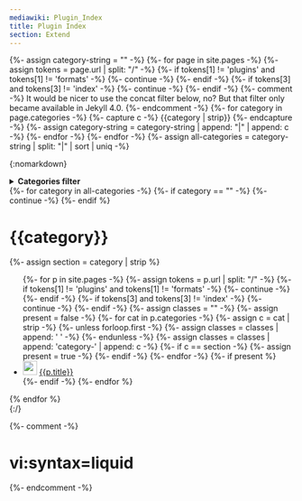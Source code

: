 ```yaml
---
mediawiki: Plugin_Index
title: Plugin Index
section: Extend
---
```

{%- assign category-string = "" -%}
{%- for page in site.pages -%}
  {%- assign tokens = page.url | split: "/" -%}
  {%- if tokens[1] != 'plugins' and tokens[1] != 'formats' -%} {%- continue -%} {%- endif -%}
  {%- if tokens[3] and tokens[3] != 'index' -%} {%- continue -%} {%- endif -%}
  {%- comment -%}
  It would be nicer to use the concat filter below, no?
  But that filter only became available in Jekyll 4.0.
  {%- endcomment -%}
  {%- for category in page.categories -%}
    {%- capture c -%} {{category | strip}} {%- endcapture -%}
    {%- assign category-string = category-string | append: "|" | append: c -%}
  {%- endfor -%}
{%- endfor -%}
{%- assign all-categories = category-string | split: "|" | sort | uniq -%}

{:nomarkdown}
<script>
function hasClass(item, cls) {
  for (i in item.classList) {
    if (item.classList[i] == cls) return true;
  }
  return false;
}
function allCheckboxes() {
  return document.getElementById('filter-checkboxes').querySelectorAll('input');
}
function refreshVisiblePages() {
  var all = document.getElementById('filter-mode-all').checked;
  document.getElementById('plugin-index').querySelectorAll('li').forEach(function(item) {
    var enabled = all;
    allCheckboxes().forEach(function(box) {
      var catClass = box.id.replace('toggle', 'category');
      if (hasClass(item, catClass)) {
        if (!all && box.checked) enabled = true;
        if (all && !box.checked) enabled = false;
      }
    });
    item.style.display = enabled ? 'block' : 'none';
  });
}
function toggleAllCategories(checked) {
  allCheckboxes().forEach(function(box) { box.checked = checked });
  refreshVisiblePages();
}
</script>
<details id="categories-filter" class="shadowed-box">
  <summary><b>Categories filter</b></summary>
  <div id='filter-container'>
    <div id='filter-buttons'>
      <button onclick="toggleAllCategories(true)">Select all</button>
      <button onclick="toggleAllCategories(false)">Select none</button>
      <input type="radio" id="filter-mode-all" name="mode" value="all" onchange="refreshVisiblePages()">
      <label for="filter-mode-all">All</label>
      <input type="radio" id="filter-mode-any" name="mode" value="any" checked onchange="refreshVisiblePages()">
      <label for="filter-mode-any">Any</label>
    </div>
    <div id='filter-checkboxes' style="column-width: 10em">
    {%- for category in all-categories -%}
      {%- if category == "" -%} {%- continue -%} {%- endif %}
      <input type="checkbox" id="toggle-{{category}}" name="{{category}}" checked onchange="refreshVisiblePages()">
      <label for="toggle-{{category}}">{{category}}</label><br>
    {%- endfor %}
    </div>
  </div>
</details>

<div id="plugin-index">
{%- for category in all-categories -%}
  {%- if category == "" -%} {%- continue -%} {%- endif %}
  <div id="{{category}}-section">
    <h1>{{category}}</h1>
    {%- assign section = category | strip %}
    <ul>
    {%- for p in site.pages -%}
      {%- assign tokens = p.url | split: "/" -%}
      {%- if tokens[1] != 'plugins' and tokens[1] != 'formats' -%} {%- continue -%} {%- endif -%}
      {%- if tokens[3] and tokens[3] != 'index' -%} {%- continue -%} {%- endif -%}
      {%- assign classes = "" -%}
      {%- assign present = false -%}
      {%- for cat in p.categories -%}
        {%- assign c = cat | strip -%}
        {%- unless forloop.first -%} {%- assign classes = classes | append: ' ' -%} {%- endunless -%}
        {%- assign classes = classes | append: 'category-' | append: c -%}
        {%- if c == section -%} {%- assign present = true -%} {%- endif -%}
      {%- endfor -%}
      {%- if present %}
      <li class="{{classes}}">
        <img src="{{p.icon}}" height=25>
        <a href="{{p.url}}">{{p.title}}</a>
      </li>
      {%- endif -%}
    {%- endfor %}
    </ul>
  </div>
{% endfor %}
</div>
{:/}

{%- comment -%}
# vi:syntax=liquid
{%- endcomment -%}
